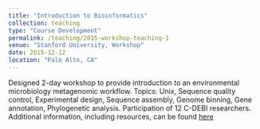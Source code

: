 ```yaml
---
title: "Introduction to Bioinformatics"
collection: teaching
type: "Course Development"
permalink: /teaching/2015-workshop-teaching-1
venue: "Stanford University, Workshop"
date: 2015-12-12
location: "Palo Alto, CA"
---
```

Designed 2-day workshop to provide introduction to an environmental microbiology metagenomic workflow. Topics: Unix, Sequence quality control, Experimental design, Sequence assembly, Genome binning, Gene annotation, Phylogenetic analysis.
Participation of 12 C-DEBI researchers.
Additional information, including resources, can be found [here](http://www.darkenergybiosphere.org/outputs-resources/meetings-and-workshops/introduction-to-bioinformatics-workshop/)
